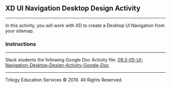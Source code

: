 ## XD UI Navigation Desktop Design Activity
---

In this activity, you will work with XD to create a Desktop UI Navigation from your sitemap. 

### Instructions

---

Slack students the following Google Doc Activity file:
[09.3-05-UI-Navigation-Desktop-Design-Activity-Google-Doc](https://docs.google.com/document/d/1UALLWgLFJ1owI7BFsA6EiiFP5CoEryQq-hyyBVYmtxM/edit?usp=sharing)


---

Trilogy Education Services © 2019. All Rights Reserved.
